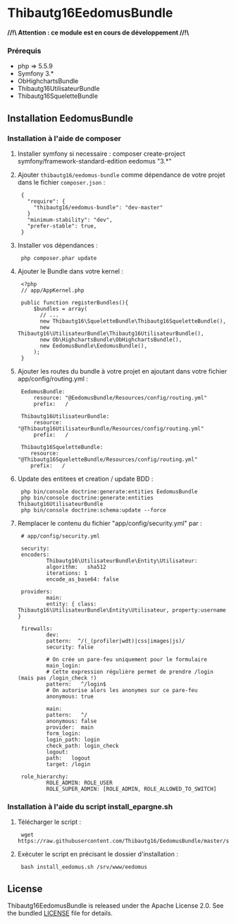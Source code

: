 # Thibautg16EedomusBundle

**//!\\ Attention : ce module est en cours de développement //!\\**

### Prérequis
- php => 5.5.9
- Symfony 3.*
- ObHighchartsBundle
- Thibautg16UtilisateurBundle
- Thibautg16SqueletteBundle

## Installation EedomusBundle
### Installation à l'aide de composer
1. Installer symfony si necessaire :
        composer create-project symfony/framework-standard-edition eedomus "3.*"

1. Ajouter ``thibautg16/eedomus-bundle`` comme dépendance de votre projet dans le fichier ``composer.json`` :

        {
          "require": {
            "thibautg16/eedomus-bundle": "dev-master"
          }
          "minimum-stability": "dev",
          "prefer-stable": true,
        }

3. Installer vos dépendances :

        php composer.phar update

4. Ajouter le Bundle dans votre kernel :

        <?php
        // app/AppKernel.php
        
        public function registerBundles(){
            $bundles = array(
              // ...
              new Thibautg16\SqueletteBundle\Thibautg16SqueletteBundle(),
              new Thibautg16\UtilisateurBundle\Thibautg16UtilisateurBundle(),
              new Ob\HighchartsBundle\ObHighchartsBundle(),
              new EedomusBundle\EedomusBundle(),
            );
        }

5. Ajouter les routes du bundle à votre projet en ajoutant dans votre fichier app/config/routing.yml :

        EedomusBundle:
            resource: "@EedomusBundle/Resources/config/routing.yml"
            prefix:   /
            
        Thibautg16UtilisateurBundle:
            resource: "@Thibautg16UtilisateurBundle/Resources/config/routing.yml"
            prefix:   /

        Thibautg16SqueletteBundle:
           resource: "@Thibautg16SqueletteBundle/Resources/config/routing.yml"
           prefix:   /

6. Update des entitees et creation / update BDD :

        php bin/console doctrine:generate:entities EedomusBundle
        php bin/console doctrine:generate:entities Thibautg16UtilisateurBundle       
        php bin/console doctrine:schema:update --force
        
7. Remplacer le contenu du fichier "app/config/security.yml" par :

        # app/config/security.yml

        security:
        encoders:
                Thibautg16\UtilisateurBundle\Entity\Utilisateur:
                algorithm:   sha512
                iterations: 1
                encode_as_base64: false

        providers:
                main:
                entity: { class: Thibautg16\UtilisateurBundle\Entity\Utilisateur, property:username }

        firewalls:
                dev:
                pattern:  ^/(_(profiler|wdt)|css|images|js)/
                security: false

                # On crée un pare-feu uniquement pour le formulaire
                main_login:
                # Cette expression régulière permet de prendre /login (mais pas /login_check !)
                pattern:   ^/login$
                # On autorise alors les anonymes sur ce pare-feu
                anonymous: true

                main:
                pattern:   ^/
                anonymous: false
                provider:  main
                form_login:
                login_path: login
                check_path: login_check
                logout:
                path:   logout
                target: /login

        role_hierarchy:
                ROLE_ADMIN: ROLE_USER
                ROLE_SUPER_ADMIN: [ROLE_ADMIN, ROLE_ALLOWED_TO_SWITCH]
        
### Installation à l'aide du script install_epargne.sh
1. Télécharger le script :

        wget https://raw.githubusercontent.com/Thibautg16/EedomusBundle/master/src/install_eedomus.sh               

2. Exécuter le script en précisant le dossier d'installation :

        bash install_eedomus.sh /srv/www/eedomus  
                     
## License
Thibautg16EedomusBundle is released under the Apache License 2.0. See the bundled [LICENSE](LICENSE) file for details.
